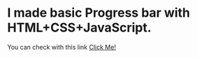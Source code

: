 # I made basic Progress bar with HTML+CSS+JavaScript.

You can check with this link [Click Me!](https://hakanyusuf1.github.io/Progress-Bar/)
